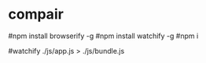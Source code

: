 # compair

#npm install browserify -g
#npm install watchify -g
#npm i

#watchify ./js/app.js > ./js/bundle.js

